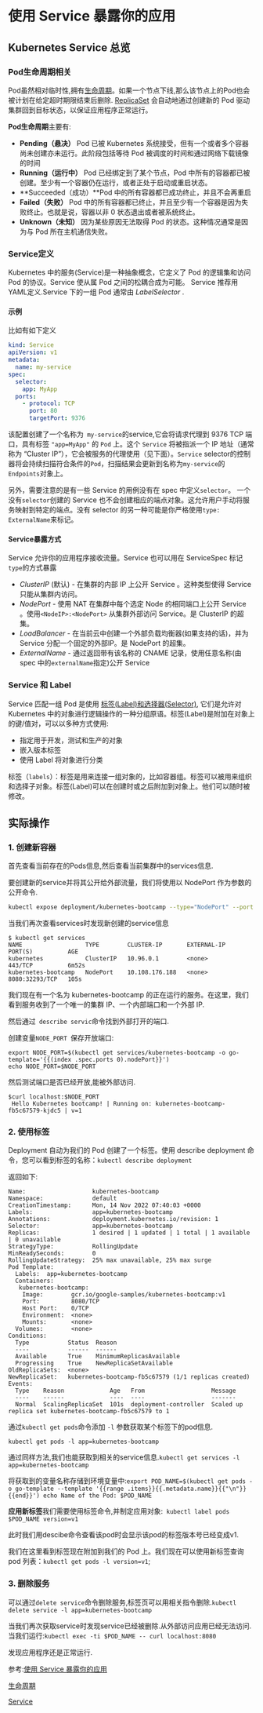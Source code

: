 # 使用 Service 暴露你的应用

## Kubernetes Service 总览

### Pod生命周期相关

Pod虽然相对临时性,拥有[生命周期](https://kubernetes.io/zh-cn/docs/concepts/workloads/pods/pod-lifecycle/)。如果一个节点下线,那么该节点上的Pod也会被计划在给定超时期限结束后删除. [ReplicaSet](https://kubernetes.io/zh-cn/docs/concepts/workloads/controllers/replicaset/) 会自动地通过创建新的 Pod 驱动集群回到目标状态，以保证应用程序正常运行。

**Pod生命周期**主要有:

- **Pending（悬决）**	Pod 已被 Kubernetes 系统接受，但有一个或者多个容器尚未创建亦未运行。此阶段包括等待 Pod 被调度的时间和通过网络下载镜像的时间
- **Running（运行中）**	Pod 已经绑定到了某个节点，Pod 中所有的容器都已被创建。至少有一个容器仍在运行，或者正处于启动或重启状态。
- **Succeeded（成功）**Pod 中的所有容器都已成功终止，并且不会再重启
- **Failed（失败）**	Pod 中的所有容器都已终止，并且至少有一个容器是因为失败终止。也就是说，容器以非 0 状态退出或者被系统终止。
- **Unknown（未知）**	因为某些原因无法取得 Pod 的状态。这种情况通常是因为与 Pod 所在主机通信失败。

### Service定义

Kubernetes 中的服务(Service)是一种抽象概念，它定义了 Pod 的逻辑集和访问 Pod 的协议。Service 使从属 Pod 之间的松耦合成为可能。 Service 推荐用YAML定义.Service 下的一组 Pod 通常由 *LabelSelector* .

#### 示例

比如有如下定义

```yaml
kind: Service
apiVersion: v1
metadata:
  name: my-service
spec:
  selector:
    app: MyApp
  ports:
    - protocol: TCP
      port: 80
      targetPort: 9376
```

该配置创建了一个名称为` my-service`的service,它会将请求代理到 9376 TCP 端口，具有标签 `"app=MyApp"` 的 `Pod` 上。这个 `Service` 将被指派一个 IP 地址（通常称为 “Cluster IP”），它会被服务的代理使用（见下面）。`Service` selector的控制器将会持续扫描符合条件的`Pod`，扫描结果会更新到名称为`my-service`的`Endpoints`对象上。

另外，需要注意的是有一些 Service 的用例没有在 spec 中定义`selector`。 一个没有`selector`创建的 Service 也不会创建相应的端点对象。这允许用户手动将服务映射到特定的端点。没有 selector 的另一种可能是你严格使用`type: ExternalName`来标记。



#### Service暴露方式

Service 允许你的应用程序接收流量。Service 也可以用在 ServiceSpec 标记`type`的方式暴露

- *ClusterIP* (默认) - 在集群的内部 IP 上公开 Service 。这种类型使得 Service 只能从集群内访问。
- *NodePort* - 使用 NAT 在集群中每个选定 Node 的相同端口上公开 Service 。使用`<NodeIP>:<NodePort>` 从集群外部访问 Service。是 ClusterIP 的超集。
- *LoadBalancer* - 在当前云中创建一个外部负载均衡器(如果支持的话)，并为 Service 分配一个固定的外部IP。是 NodePort 的超集。
- *ExternalName* - 通过返回带有该名称的 CNAME 记录，使用任意名称(由 spec 中的`externalName`指定)公开 Service

### Service 和 Label

Service 匹配一组 Pod 是使用 [标签(Label)和选择器(Selector)](https://kubernetes.io/zh-cn/docs/concepts/overview/working-with-objects/labels), 它们是允许对 Kubernetes 中的对象进行逻辑操作的一种分组原语。标签(Label)是附加在对象上的键/值对，可以以多种方式使用:

- 指定用于开发，测试和生产的对象
- 嵌入版本标签
- 使用 Label 将对象进行分类

标签（`labels`）：标签是用来连接一组对象的，比如容器组。标签可以被用来组织和选择子对象。标签(Label)可以在创建时或之后附加到对象上。他们可以随时被修改。

## 实际操作

### 1. 创建新容器

首先查看当前存在的Pods信息,然后查看当前集群中的services信息.

要创建新的service并将其公开给外部流量，我们将使用以 NodePort 作为参数的公开命令.

```sh
kubectl expose deployment/kubernetes-bootcamp --type="NodePort" --port 8080
```

当我们再次查看services时发现新创建的service信息

```
$ kubectl get services
NAME                  TYPE        CLUSTER-IP       EXTERNAL-IP   PORT(S)          AGE
kubernetes            ClusterIP   10.96.0.1        <none>        443/TCP          6m52s
kubernetes-bootcamp   NodePort    10.108.176.188   <none>        8080:32293/TCP   105s
```

我们现在有一个名为 kubernetes-bootcamp 的正在运行的服务。在这里，我们看到服务收到了一个唯一的集群 IP、一个内部端口和一个外部 IP.

然后通过` describe servic`命令找到外部打开的端口.

创建变量`NODE_PORT `保存开放端口:

```
export NODE_PORT=$(kubectl get services/kubernetes-bootcamp -o go-template='{{(index .spec.ports 0).nodePort}}')
echo NODE_PORT=$NODE_PORT
```

然后测试端口是否已经开放,能被外部访问.

```
$curl localhost:$NODE_PORT
 Hello Kubernetes bootcamp! | Running on: kubernetes-bootcamp-fb5c67579-kjdc5 | v=1
```

### 2. 使用标签

Deployment 自动为我们的 Pod 创建了一个标签。使用 describe deployment 命令，您可以看到标签的名称：`kubectl describe deployment`

返回如下:

```
Name:                   kubernetes-bootcamp
Namespace:              default
CreationTimestamp:      Mon, 14 Nov 2022 07:40:03 +0000
Labels:                 app=kubernetes-bootcamp
Annotations:            deployment.kubernetes.io/revision: 1
Selector:               app=kubernetes-bootcamp
Replicas:               1 desired | 1 updated | 1 total | 1 available | 0 unavailable
StrategyType:           RollingUpdate
MinReadySeconds:        0
RollingUpdateStrategy:  25% max unavailable, 25% max surge
Pod Template:
  Labels:  app=kubernetes-bootcamp
  Containers:
   kubernetes-bootcamp:
    Image:        gcr.io/google-samples/kubernetes-bootcamp:v1
    Port:         8080/TCP
    Host Port:    0/TCP
    Environment:  <none>
    Mounts:       <none>
  Volumes:        <none>
Conditions:
  Type           Status  Reason
  ----           ------  ------
  Available      True    MinimumReplicasAvailable
  Progressing    True    NewReplicaSetAvailable
OldReplicaSets:  <none>
NewReplicaSet:   kubernetes-bootcamp-fb5c67579 (1/1 replicas created)
Events:
  Type    Reason             Age   From                   Message
  ----    ------             ----  ----                   -------
  Normal  ScalingReplicaSet  101s  deployment-controller  Scaled up replica set kubernetes-bootcamp-fb5c67579 to 1
```

通过`kubectl get pods`命令添加 `-l` 参数获取某个标签下的pod信息.

`kubectl get pods -l app=kubernetes-bootcamp`

通过同样方法,我们也能获取到相关的service信息.`kubectl get services -l app=kubernetes-bootcamp`

将获取到的变量名称存储到环境变量中:`export POD_NAME=$(kubectl get pods -o go-template --template '{{range .items}}{{.metadata.name}}{{"\n"}}{{end}}') echo Name of the Pod: $POD_NAME`

**应用新标签**我们需要使用标签命令,并制定应用对象:` kubectl label pods $POD_NAME version=v1`

此时我们用descibe命令查看该pod时会显示该pod的标签版本号已经变成v1.

我们在这里看到标签现在附加到我们的 Pod 上。我们现在可以使用新标签查询 pod 列表：`kubectl get pods -l version=v1`;

### 3. 删除服务

可以通过`delete service`命令删除服务,标签页可以用相关指令删除.`kubectl delete service -l app=kubernetes-bootcamp`

当我们再次获取service时发现service已经被删除.从外部访问应用已经无法访问.当我们运行:`kubectl exec -ti $POD_NAME -- curl localhost:8080`

发现应用程序还是正常运行.





参考:[使用 Service 暴露你的应用](https://kubernetes.io/zh-cn/docs/tutorials/kubernetes-basics/expose/expose-intro/)

[生命周期](https://kubernetes.io/zh-cn/docs/concepts/workloads/pods/pod-lifecycle/)

[Service](https://jimmysong.io/kubernetes-handbook/concepts/service.html)